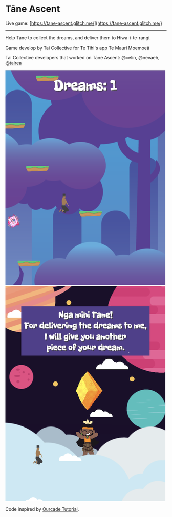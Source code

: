 Tāne Ascent
=================

Live game: [https://tane-ascent.glitch.me/](https://tane-ascent.glitch.me/)

------------

Help Tāne to collect the dreams, and deliver them to Hiwa-i-te-rangi.

Game develop by Tai Collective for Te Tihi's app Te Mauri Moemoeā

Tai Collective developers that worked on Tāne Ascent:
@celin,
@nevaeh,
[@tairea](https://github.com/tairea)


![Tāne Ascent screenshot1](https://github.com/taicollective/tane-ascent/blob/main/screenshot1.png?raw=true)
![Tāne Ascent screenshot2](https://github.com/taicollective/tane-ascent/blob/main/screenshot2.png?raw=true)

Code inspired by [Ourcade Tutorial](https://ourcade.co/books/infinite-jumper-phaser3/).
